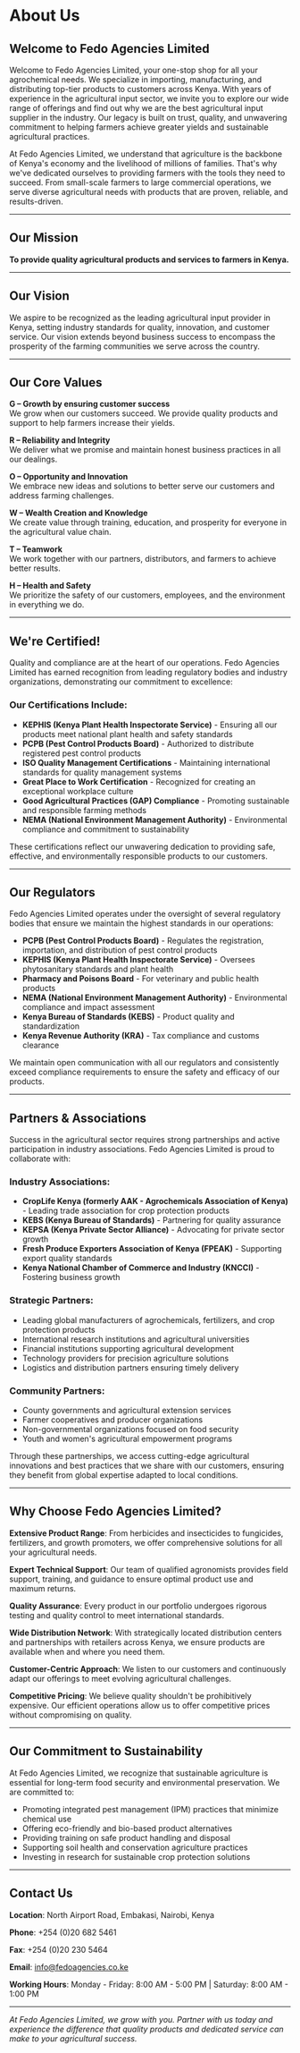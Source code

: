 # About Us

## Welcome to Fedo Agencies Limited

Welcome to Fedo Agencies Limited, your one-stop shop for all your agrochemical needs. We specialize in importing, manufacturing, and distributing top-tier products to customers across Kenya. With years of experience in the agricultural input sector, we invite you to explore our wide range of offerings and find out why we are the best agricultural input supplier in the industry. Our legacy is built on trust, quality, and unwavering commitment to helping farmers achieve greater yields and sustainable agricultural practices.

At Fedo Agencies Limited, we understand that agriculture is the backbone of Kenya's economy and the livelihood of millions of families. That's why we've dedicated ourselves to providing farmers with the tools they need to succeed. From small-scale farmers to large commercial operations, we serve diverse agricultural needs with products that are proven, reliable, and results-driven.

---

## Our Mission

**To provide quality agricultural products and services to farmers in Kenya.**

---

## Our Vision

We aspire to be recognized as the leading agricultural input provider in Kenya, setting industry standards for quality, innovation, and customer service. Our vision extends beyond business success to encompass the prosperity of the farming communities we serve across the country.

---

## Our Core Values

**G – Growth by ensuring customer success**  
We grow when our customers succeed. We provide quality products and support to help farmers increase their yields.

**R – Reliability and Integrity**  
We deliver what we promise and maintain honest business practices in all our dealings.

**O – Opportunity and Innovation**  
We embrace new ideas and solutions to better serve our customers and address farming challenges.

**W – Wealth Creation and Knowledge**  
We create value through training, education, and prosperity for everyone in the agricultural value chain.

**T – Teamwork**  
We work together with our partners, distributors, and farmers to achieve better results.

**H – Health and Safety**  
We prioritize the safety of our customers, employees, and the environment in everything we do.

---

## We're Certified!

Quality and compliance are at the heart of our operations. Fedo Agencies Limited has earned recognition from leading regulatory bodies and industry organizations, demonstrating our commitment to excellence:

### Our Certifications Include:

- **KEPHIS (Kenya Plant Health Inspectorate Service)** - Ensuring all our products meet national plant health and safety standards
- **PCPB (Pest Control Products Board)** - Authorized to distribute registered pest control products
- **ISO Quality Management Certifications** - Maintaining international standards for quality management systems
- **Great Place to Work Certification** - Recognized for creating an exceptional workplace culture
- **Good Agricultural Practices (GAP) Compliance** - Promoting sustainable and responsible farming methods
- **NEMA (National Environment Management Authority)** - Environmental compliance and commitment to sustainability

These certifications reflect our unwavering dedication to providing safe, effective, and environmentally responsible products to our customers.

---

## Our Regulators

Fedo Agencies Limited operates under the oversight of several regulatory bodies that ensure we maintain the highest standards in our operations:

- **PCPB (Pest Control Products Board)** - Regulates the registration, importation, and distribution of pest control products
- **KEPHIS (Kenya Plant Health Inspectorate Service)** - Oversees phytosanitary standards and plant health
- **Pharmacy and Poisons Board** - For veterinary and public health products
- **NEMA (National Environment Management Authority)** - Environmental compliance and impact assessment
- **Kenya Bureau of Standards (KEBS)** - Product quality and standardization
- **Kenya Revenue Authority (KRA)** - Tax compliance and customs clearance

We maintain open communication with all our regulators and consistently exceed compliance requirements to ensure the safety and efficacy of our products.

---

## Partners & Associations

Success in the agricultural sector requires strong partnerships and active participation in industry associations. Fedo Agencies Limited is proud to collaborate with:

### Industry Associations:
- **CropLife Kenya (formerly AAK - Agrochemicals Association of Kenya)** - Leading trade association for crop protection products
- **KEBS (Kenya Bureau of Standards)** - Partnering for quality assurance
- **KEPSA (Kenya Private Sector Alliance)** - Advocating for private sector growth
- **Fresh Produce Exporters Association of Kenya (FPEAK)** - Supporting export quality standards
- **Kenya National Chamber of Commerce and Industry (KNCCI)** - Fostering business growth

### Strategic Partners:
- Leading global manufacturers of agrochemicals, fertilizers, and crop protection products
- International research institutions and agricultural universities
- Financial institutions supporting agricultural development
- Technology providers for precision agriculture solutions
- Logistics and distribution partners ensuring timely delivery

### Community Partners:
- County governments and agricultural extension services
- Farmer cooperatives and producer organizations
- Non-governmental organizations focused on food security
- Youth and women's agricultural empowerment programs

Through these partnerships, we access cutting-edge agricultural innovations and best practices that we share with our customers, ensuring they benefit from global expertise adapted to local conditions.

---

## Why Choose Fedo Agencies Limited?

**Extensive Product Range**: From herbicides and insecticides to fungicides, fertilizers, and growth promoters, we offer comprehensive solutions for all your agricultural needs.

**Expert Technical Support**: Our team of qualified agronomists provides field support, training, and guidance to ensure optimal product use and maximum returns.

**Quality Assurance**: Every product in our portfolio undergoes rigorous testing and quality control to meet international standards.

**Wide Distribution Network**: With strategically located distribution centers and partnerships with retailers across Kenya, we ensure products are available when and where you need them.

**Customer-Centric Approach**: We listen to our customers and continuously adapt our offerings to meet evolving agricultural challenges.

**Competitive Pricing**: We believe quality shouldn't be prohibitively expensive. Our efficient operations allow us to offer competitive prices without compromising on quality.

---

## Our Commitment to Sustainability

At Fedo Agencies Limited, we recognize that sustainable agriculture is essential for long-term food security and environmental preservation. We are committed to:

- Promoting integrated pest management (IPM) practices that minimize chemical use
- Offering eco-friendly and bio-based product alternatives
- Providing training on safe product handling and disposal
- Supporting soil health and conservation agriculture practices
- Investing in research for sustainable crop protection solutions

---

## Contact Us

**Location**: North Airport Road, Embakasi, Nairobi, Kenya

**Phone**: +254 (0)20 682 5461

**Fax**: +254 (0)20 230 5464

**Email**: info@fedoagencies.co.ke

**Working Hours**: Monday - Friday: 8:00 AM - 5:00 PM | Saturday: 8:00 AM - 1:00 PM

---

*At Fedo Agencies Limited, we grow with you. Partner with us today and experience the difference that quality products and dedicated service can make to your agricultural success.*